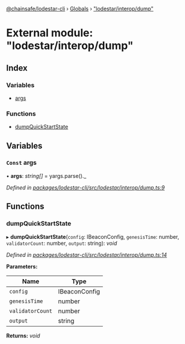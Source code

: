[@chainsafe/lodestar-cli](../README.md) › [Globals](../globals.md) › ["lodestar/interop/dump"](_lodestar_interop_dump_.md)

# External module: "lodestar/interop/dump"

## Index

### Variables

* [args](_lodestar_interop_dump_.md#const-args)

### Functions

* [dumpQuickStartState](_lodestar_interop_dump_.md#dumpquickstartstate)

## Variables

### `Const` args

• **args**: *string[]* = yargs.parse()._

*Defined in [packages/lodestar-cli/src/lodestar/interop/dump.ts:9](https://github.com/ChainSafe/lodestar/blob/8ae83570a/packages/lodestar-cli/src/lodestar/interop/dump.ts#L9)*

## Functions

###  dumpQuickStartState

▸ **dumpQuickStartState**(`config`: IBeaconConfig, `genesisTime`: number, `validatorCount`: number, `output`: string): *void*

*Defined in [packages/lodestar-cli/src/lodestar/interop/dump.ts:14](https://github.com/ChainSafe/lodestar/blob/8ae83570a/packages/lodestar-cli/src/lodestar/interop/dump.ts#L14)*

**Parameters:**

Name | Type |
------ | ------ |
`config` | IBeaconConfig |
`genesisTime` | number |
`validatorCount` | number |
`output` | string |

**Returns:** *void*
